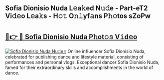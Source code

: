 ## Sofia Dionisio Nuda L𝚎a𝚔ed N𝚞𝚍e - Part-eT2 Vi𝚍𝚎o L𝚎a𝚔s - H𝚘𝚝 O𝚗𝚕yf𝚊ns P𝚑𝚘tos sZoPw

# <h2><a href="http://kfay6h2.oniu.top/?m=Sofia+Dionisio+Nuda">🔗👉 🔴 Sofia Dionisio Nuda P𝚑ot𝚘𝚜 V𝚒d𝚎o</a></h2>

[![Sofia Dionisio Nuda Nu𝚍e𝚜](https://i.imgur.com/0qMVB7G.gif)](http://kfay6h2.oniu.top/?m=Sofia+Dionisio+Nuda)
Online influencer Sofia Dionisio Nuda, celebrated for publishing dance and lifestyle material, consisting of performances and personal vlogs. Exceptional dancer Sofia Dionisio Nuda, famed for their extraordinary skills and accomplishments in the world of dance.  
